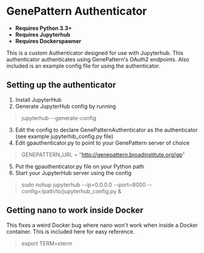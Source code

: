 GenePattern Authenticator
===================

* **Requires Python 3.3+**
* **Requires Jupyterhub**
* **Requires Dockerspawner**

This is a custom Authenticator designed for use with Jupyterhub. This authenticator 
authenticates using GenePattern's OAuth2 endpoints. Also included is an example config 
file for using the authenticator.

## Setting up the authenticator

1. Install JupyterHub
2. Generate JupyterHub config by running
> jupyterhub --generate-config

3. Edit the config to declare GenePatternAuthenticator as the authenticator 
(see example jupyterhib_config.py file)
4. Edit gpauthenticator.py to point to your GenePattern server of choice
> GENEPATTERN_URL = "http://genepattern.broadinstitute.org/gp"
5. Put the gpauthenticator.py file on your Python path
6. Start your JupyterHub server using the config
> sudo nohup jupyterhub --ip=0.0.0.0 --port=8000 --config=/path/to/jupyterhub_config.py &

## Getting nano to work inside Docker
This fixes a weird Docker bug where nano won't work when inside a Docker container. 
This is included here for easy reference.

> export TERM=xterm